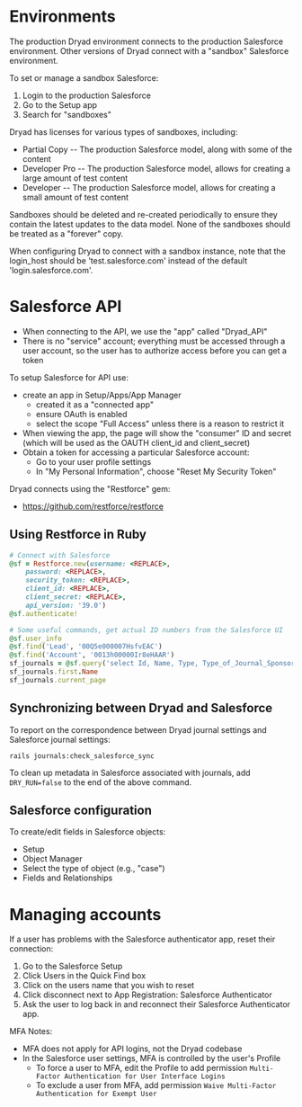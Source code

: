 
Environments
===============

The production Dryad environment connects to the production Salesforce
environment. Other versions of Dryad connect with a "sandbox" Salesforce
environment.

To set or manage a sandbox Salesforce:
1. Login to the production Salesforce
2. Go to the Setup app
3. Search for "sandboxes"

Dryad has licenses for various types of sandboxes, including:
- Partial Copy -- The production Salesforce model, along with some of the content
- Developer Pro -- The production Salesforce model, allows for creating a large amount of test content
- Developer -- The production Salesforce model, allows for creating a small amount of test content

Sandboxes should be deleted and re-created periodically to ensure they contain
the latest updates to the data model. None of the sandboxes should be treated as
a "forever" copy.

When configuring Dryad to connect with a sandbox instance, note that the
login_host should be 'test.salesforce.com' instead of the default
'login.salesforce.com'.


Salesforce API
===============

- When connecting to the API, we use the "app" called "Dryad_API"
- There is no "service" account; everything must be accessed through a user
  account, so the user has to authorize access before you can get a token

To setup Salesforce for API use:
- create an app in Setup/Apps/App Manager
  - created it as a "connected app"
  - ensure OAuth is enabled
  - select the scope "Full Access" unless there is a reason to restrict it
- When viewing the app, the page will show the "consumer" ID and secret (which
  will be used as the OAUTH client_id and client_secret)
- Obtain a token for accessing a particular Salesforce account:
  - Go to your user profile settings
  - In "My Personal Information", choose "Reset My Security Token"

Dryad connects using the "Restforce" gem:
- https://github.com/restforce/restforce


Using Restforce in Ruby
-------------------------

```ruby
# Connect with Salesforce
@sf = Restforce.new(username: <REPLACE>,
    password: <REPLACE>,
	security_token: <REPLACE>,
	client_id: <REPLACE>,
	client_secret: <REPLACE>,
	api_version: '39.0')
@sf.authenticate!

# Some useful commands, get actual ID numbers from the Salesforce UI
@sf.user_info
@sf.find('Lead', '00Q5e000007HsfvEAC') 
@sf.find('Account', '0013h00000Ir8eHAAR')
sf_journals = @sf.query('select Id, Name, Type, Type_of_Journal_Sponsorship__c from Account')
sf_journals.first.Name
sf_journals.current_page
```		


Synchronizing between Dryad and Salesforce
------------------------------------------

To report on the correspondence between Dryad journal settings and Salesforce
journal settings:

```
rails journals:check_salesforce_sync
```

To clean up metadata in Salesforce associated with journals, add `DRY_RUN=false`
to the end of the above command.


Salesforce configuration
--------------------------

To create/edit fields in Salesforce objects:
- Setup
- Object Manager
- Select the type of object (e.g., "case")
- Fields and Relationships


Managing accounts
==================

If a user has problems with the Salesforce authenticator app, reset their connection:
1. Go to the Salesforce Setup
2. Click Users in the Quick Find box
3. Click on the users name that you wish to reset
4. Click disconnect next to App Registration: Salesforce Authenticator
5. Ask the user to log back in and reconnect their Salesforce Authenticator app.

MFA Notes:
- MFA does not apply for API logins, not the Dryad codebase
- In the Salesforce user settings, MFA is controlled by the user's Profile
  - To force a user to MFA, edit the Profile to add permission `Multi-Factor Authentication for User Interface Logins`
  - To exclude a user from MFA, add permission `Waive Multi-Factor Authentication for Exempt User`

